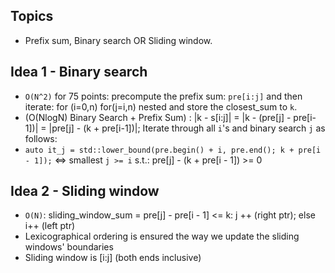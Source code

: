 ## Topics
- Prefix sum, Binary search OR Sliding window.

## Idea 1 - Binary search
- `O(N^2)` for 75 points: precompute the prefix sum: `pre[i:j]` and then iterate: for (i=0,n) for(j=i,n) nested and store the closest_sum to `k`. 
- (O(NlogN) Binary Search + Prefix Sum) : |k - s[i:j]| = |k - (pre[j] - pre[i-1])| = |pre[j] - (k + pre[i-1])|; Iterate through all `i`'s and binary search `j` as follows:
- `auto it_j = std::lower_bound(pre.begin() + i, pre.end(); k + pre[i - 1]);` <=> smallest `j >= i` s.t.: pre[j] - (k + pre[i - 1]) >= 0

## Idea 2 - Sliding window
- `O(N)`: sliding_window_sum = pre[j] - pre[i - 1] <= k: j ++ (right ptr); else i++ (left ptr)
- Lexicographical ordering is ensured the way we update the sliding windows' boundaries
- Sliding window is [i:j] (both ends inclusive)

